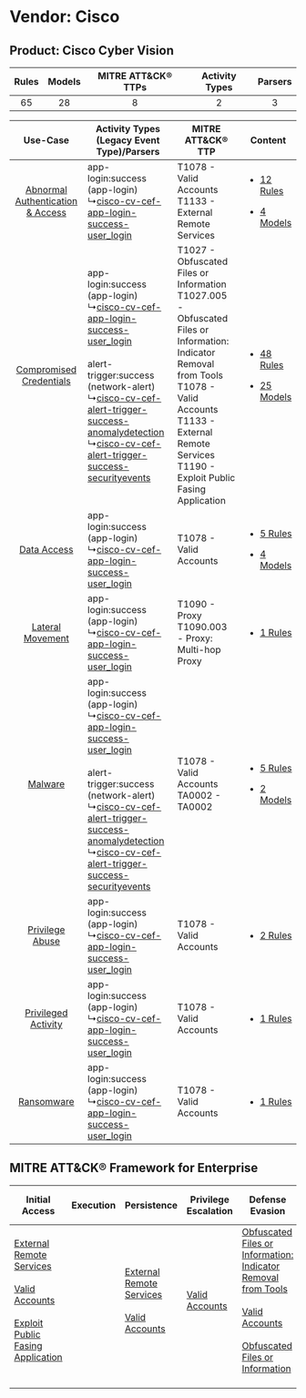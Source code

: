 Vendor: Cisco
=============
Product: Cisco Cyber Vision
---------------------------
| Rules | Models | MITRE ATT&CK® TTPs | Activity Types | Parsers |
|:-----:|:------:|:------------------:|:--------------:|:-------:|
|  65   |   28   |         8          |       2        |    3    |

|    Use-Case    | Activity Types (Legacy Event Type)/Parsers    | MITRE ATT&CK® TTP    | Content    |
|:----:| ---- | ---- | ---- |
| [Abnormal Authentication & Access](../../../UseCases/uc_abnormal_authentication_&_access.md) |  app-login:success (app-login)<br> ↳[cisco-cv-cef-app-login-success-user_login](Ps/pC_ciscocvcefapploginsuccessuser_login.md)<br>    | T1078 - Valid Accounts<br>T1133 - External Remote Services<br>    | [<ul><li>12 Rules</li></ul><ul><li>4 Models</li></ul>](RM/r_m_cisco_cisco_cyber_vision_Abnormal_Authentication_&_Access.md) |
|          [Compromised Credentials](../../../UseCases/uc_compromised_credentials.md)          |  app-login:success (app-login)<br> ↳[cisco-cv-cef-app-login-success-user_login](Ps/pC_ciscocvcefapploginsuccessuser_login.md)<br><br> alert-trigger:success (network-alert)<br> ↳[cisco-cv-cef-alert-trigger-success-anomalydetection](Ps/pC_ciscocvcefalerttriggersuccessanomalydetection.md)<br> ↳[cisco-cv-cef-alert-trigger-success-securityevents](Ps/pC_ciscocvcefalerttriggersuccesssecurityevents.md)<br> | T1027 - Obfuscated Files or Information<br>T1027.005 - Obfuscated Files or Information: Indicator Removal from Tools<br>T1078 - Valid Accounts<br>T1133 - External Remote Services<br>T1190 - Exploit Public Fasing Application<br> | [<ul><li>48 Rules</li></ul><ul><li>25 Models</li></ul>](RM/r_m_cisco_cisco_cyber_vision_Compromised_Credentials.md)         |
|    [Data Access](../../../UseCases/uc_data_access.md)    |  app-login:success (app-login)<br> ↳[cisco-cv-cef-app-login-success-user_login](Ps/pC_ciscocvcefapploginsuccessuser_login.md)<br>    | T1078 - Valid Accounts<br>    | [<ul><li>5 Rules</li></ul><ul><li>4 Models</li></ul>](RM/r_m_cisco_cisco_cyber_vision_Data_Access.md)    |
|    [Lateral Movement](../../../UseCases/uc_lateral_movement.md)    |  app-login:success (app-login)<br> ↳[cisco-cv-cef-app-login-success-user_login](Ps/pC_ciscocvcefapploginsuccessuser_login.md)<br>    | T1090 - Proxy<br>T1090.003 - Proxy: Multi-hop Proxy<br>    | [<ul><li>1 Rules</li></ul>](RM/r_m_cisco_cisco_cyber_vision_Lateral_Movement.md)    |
|    [Malware](../../../UseCases/uc_malware.md)    |  app-login:success (app-login)<br> ↳[cisco-cv-cef-app-login-success-user_login](Ps/pC_ciscocvcefapploginsuccessuser_login.md)<br><br> alert-trigger:success (network-alert)<br> ↳[cisco-cv-cef-alert-trigger-success-anomalydetection](Ps/pC_ciscocvcefalerttriggersuccessanomalydetection.md)<br> ↳[cisco-cv-cef-alert-trigger-success-securityevents](Ps/pC_ciscocvcefalerttriggersuccesssecurityevents.md)<br> | T1078 - Valid Accounts<br>TA0002 - TA0002<br>    | [<ul><li>5 Rules</li></ul><ul><li>2 Models</li></ul>](RM/r_m_cisco_cisco_cyber_vision_Malware.md)    |
|    [Privilege Abuse](../../../UseCases/uc_privilege_abuse.md)    |  app-login:success (app-login)<br> ↳[cisco-cv-cef-app-login-success-user_login](Ps/pC_ciscocvcefapploginsuccessuser_login.md)<br>    | T1078 - Valid Accounts<br>    | [<ul><li>2 Rules</li></ul>](RM/r_m_cisco_cisco_cyber_vision_Privilege_Abuse.md)    |
|    [Privileged Activity](../../../UseCases/uc_privileged_activity.md)    |  app-login:success (app-login)<br> ↳[cisco-cv-cef-app-login-success-user_login](Ps/pC_ciscocvcefapploginsuccessuser_login.md)<br>    | T1078 - Valid Accounts<br>    | [<ul><li>1 Rules</li></ul>](RM/r_m_cisco_cisco_cyber_vision_Privileged_Activity.md)    |
|    [Ransomware](../../../UseCases/uc_ransomware.md)    |  app-login:success (app-login)<br> ↳[cisco-cv-cef-app-login-success-user_login](Ps/pC_ciscocvcefapploginsuccessuser_login.md)<br>    | T1078 - Valid Accounts<br>    | [<ul><li>1 Rules</li></ul>](RM/r_m_cisco_cisco_cyber_vision_Ransomware.md)    |

MITRE ATT&CK® Framework for Enterprise
--------------------------------------
| Initial Access                                                                                                                                                                                                                         | Execution | Persistence                                                                                                                                      | Privilege Escalation                                                | Defense Evasion                                                                                                                                                                                                                                                               | Credential Access | Discovery | Lateral Movement | Collection | Command and Control                                                                                                                       | Exfiltration | Impact |
| -------------------------------------------------------------------------------------------------------------------------------------------------------------------------------------------------------------------------------------- | --------- | ------------------------------------------------------------------------------------------------------------------------------------------------ | ------------------------------------------------------------------- | ----------------------------------------------------------------------------------------------------------------------------------------------------------------------------------------------------------------------------------------------------------------------------- | ----------------- | --------- | ---------------- | ---------- | ----------------------------------------------------------------------------------------------------------------------------------------- | ------------ | ------ |
| [External Remote Services](https://attack.mitre.org/techniques/T1133)<br><br>[Valid Accounts](https://attack.mitre.org/techniques/T1078)<br><br>[Exploit Public Fasing Application](https://attack.mitre.org/techniques/T1190)<br><br> |           | [External Remote Services](https://attack.mitre.org/techniques/T1133)<br><br>[Valid Accounts](https://attack.mitre.org/techniques/T1078)<br><br> | [Valid Accounts](https://attack.mitre.org/techniques/T1078)<br><br> | [Obfuscated Files or Information: Indicator Removal from Tools](https://attack.mitre.org/techniques/T1027/005)<br><br>[Valid Accounts](https://attack.mitre.org/techniques/T1078)<br><br>[Obfuscated Files or Information](https://attack.mitre.org/techniques/T1027)<br><br> |                   |           |                  |            | [Proxy: Multi-hop Proxy](https://attack.mitre.org/techniques/T1090/003)<br><br>[Proxy](https://attack.mitre.org/techniques/T1090)<br><br> |              |        |